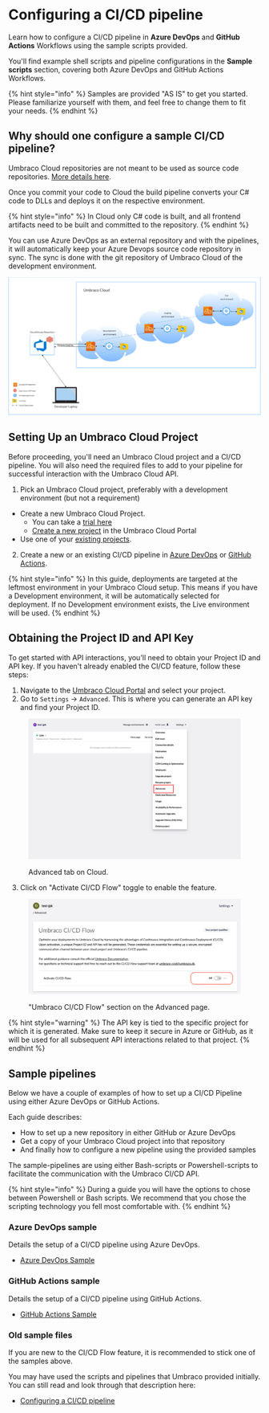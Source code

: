 # Configuring a CI/CD pipeline

Learn how to configure a CI/CD pipeline in **Azure DevOps** and **GitHub Actions** Workflows using the sample scripts provided.

You'll find example shell scripts and pipeline configurations in the **Sample scripts** section, covering both Azure DevOps and GitHub Actions Workflows.

{% hint style="info" %}
Samples are provided "AS IS" to get you started. Please familiarize yourself with them, and feel free to change them to fit your needs.
{% endhint %}

## Why should one configure a sample CI/CD pipeline?

Umbraco Cloud repositories are not meant to be used as source code repositories. [More details here](../../../../getting-started/git-repository-in-a-cloud-project.md).

Once you commit your code to Cloud the build pipeline converts your C# code to DLLs and deploys it on the respective environment.

{% hint style="info" %}
In Cloud only C# code is built, and all frontend artifacts need to be built and committed to the repository.
{% endhint %}

You can use Azure DevOps as an external repository and with the pipelines, it will automatically keep your Azure Devops source code repository in sync. The sync is done with the git repository of Umbraco Cloud of the development environment.

![UmbracoCloud CI/CD sample pipeline](../../../images/UmbracoCloudCicdSample.png)

## Setting Up an Umbraco Cloud Project

Before proceeding, you'll need an Umbraco Cloud project and a CI/CD pipeline. You will also need the required files to add to your pipeline for successful interaction with the Umbraco Cloud API.

1. Pick an Umbraco Cloud project, preferably with a development environment (but not a requirement)
  * Create a new Umbraco Cloud Project. 
    * You can take a [trial here](https://try.umbraco.com/cloud?utm\_source=github.com\&utm\_medium=referral\&utm\_campaign=) 
    * [Create a new project](https://www.s1.umbraco.io/createproject) in the Umbraco Cloud Portal
  * Use one of your [existing projects](https://sq.umbraco.io/projects).
2. Create a new or an existing CI/CD pipeline in [Azure DevOps](https://learn.microsoft.com/en-us/azure/devops/organizations/projects/create-project?view=azure-devops\&tabs=browser) or [GitHub Actions](https://github.com/features/actions).

{% hint style="info" %}
In this guide, deployments are targeted at the leftmost environment in your Umbraco Cloud setup. This means if you have a Development environment, it will be automatically selected for deployment. If no Development environment exists, the Live environment will be used.
{% endhint %}

## Obtaining the Project ID and API Key

To get started with API interactions, you'll need to obtain your Project ID and API key. If you haven't already enabled the CI/CD feature, follow these steps:

1. Navigate to the [Umbraco Cloud Portal](https://www.s1.umbraco.io/projects) and select your project.
2. Go to `Settings` -> `Advanced`. This is where you can generate an API key and find your Project ID.

<figure><img src="../../../../.gitbook/assets/image (8).png" alt=""><figcaption><p>Advanced tab on Cloud.</p></figcaption></figure>

3. Click on "Activate CI/CD Flow" toggle to enable the feature.

<figure><img src="../../../../.gitbook/assets/UC-advanced-CICD.png" alt=""><figcaption><p>"Umbraco CI/CD Flow" section on the Advanced page.</p></figcaption></figure>

{% hint style="warning" %}
The API key is tied to the specific project for which it is generated. Make sure to keep it secure in Azure or GitHub, as it will be used for all subsequent API interactions related to that project.
{% endhint %}

## Sample pipelines

Below we have a couple of examples of how to set up a CI/CD Pipeline using either Azure DevOps or GitHub Actions.

Each guide describes:
- How to set up a new repository in either GitHub or Azure DevOps
- Get a copy of your Umbraco Cloud project into that repository
- And finally how to configure a new pipeline using the provided samples

The sample-pipelines are using either Bash-scripts or Powershell-scripts to facilitate the communication with the Umbraco CI/CD API. 

{% hint style="info" %}
During a guide you will have the options to chose between Powershell or Bash scripts.
We recommend that you chose the scripting technology you fell most comfortable with. 
{% endhint %}

### Azure DevOps sample

Details the setup of a CI/CD pipeline using Azure DevOps.

* [Azure DevOps Sample](azure-devops.md)

### GitHub Actions sample

Details the setup of a CI/CD pipeline using GitHub Actions.

* [GitHub Actions Sample](github-actions.md)

### Old sample files

If you are new to the CI/CD Flow feature, it is recommended to stick one of the samples above.

You may have used the scripts and pipelines that Umbraco provided initially. You can still read and look through that description here:

* [Configuring a CI/CD pipeline](old-setup.md)
